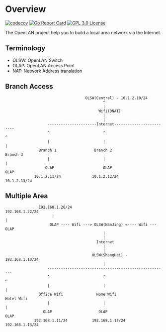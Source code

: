 # Overview 
[![codecov](https://codecov.io/gh/luscis/openlan/branch/master/graph/badge.svg)](https://codecov.io/gh/luscis/openlan)
[![Go Report Card](https://goreportcard.com/badge/github.com/luscis/openlan)](https://goreportcard.com/report/luscis/openlan-go)
[![GPL 3.0 License](https://img.shields.io/badge/License-GPL%203.0-blue.svg)](LICENSE)

The OpenLAN project help you to build a local area network via the Internet.  

## Terminology

* OLSW: OpenLAN Switch
* OLAP: OpenLAN Access Point
* NAT: Network Address translation

## Branch Access

                                        OLSW(Central) - 10.1.2.10/24
                                                ^
                                                |   
                                              Wifi(DNAT)
                                                |
                                                |
                       ----------------------Internet-------------------------
                       ^                        ^                           ^
                       |                        |                           |
                   Branch 1                 Branch 2                     Branch 3    
                       |                        |                           |
                      OLAP                      OLAP                         OLAP
                 10.1.2.11/24              10.1.2.12/24                  10.1.2.13/24

## Multiple Area
                
                   192.168.1.20/24                                 192.168.1.22/24
                         |                                                 |
                        OLAP ---- Wifi ---> OLSW(NanJing) <---- Wifi --- OLAP
                                                |
                                                |
                                             Internet 
                                                |
                                                |
                                           OLSW(ShangHai) - 192.168.1.10/24
                                                |
                       ------------------------------------------------------
                       ^                        ^                           ^
                       |                        |                           |
                   Office Wifi               Home Wifi                 Hotel Wifi     
                       |                        |                           |
                     OLAP                     OLAP                         OLAP
                 192.168.1.11/24           192.168.1.12/24              192.168.1.13/24
